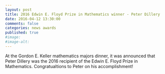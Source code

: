 ```yaml
---
layout: post
title: 2016 Edwin E. Floyd Prize in Mathematics winner - Peter Dillery
date: 2016-04-12 13:30:00
comments: false
categories: news awards
published: true
#image:
#image-alt:
---
```


At the Gordon E. Keller mathematics majors dinner, it was announced that Peter Dillery was the 2016 recipient of the Edwin E. Floyd Prize in Mathematics. Congratualtions to Peter on his accomplishment!
